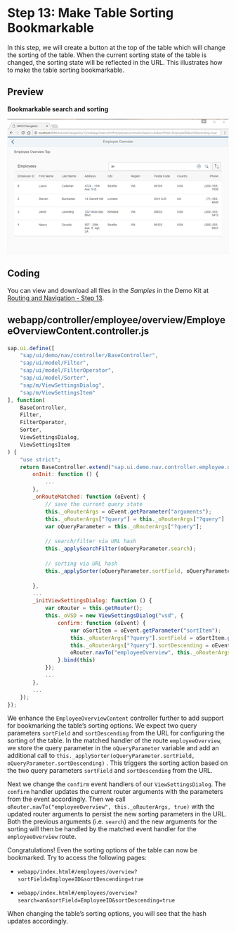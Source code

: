 <!-- loio39759878ae4f48dcad0cf34da1d299f0 -->

# Step 13: Make Table Sorting Bookmarkable

In this step, we will create a button at the top of the table which will change the sorting of the table. When the current sorting state of the table is changed, the sorting state will be reflected in the URL. This illustrates how to make the table sorting bookmarkable.



## Preview

  
  
**Bookmarkable search and sorting**

![](images/Tutorial_Navigation_and_Routing_Step_13_7ec54ef.png "Bookmarkable search and sorting")



## Coding

You can view and download all files in the *Samples* in the Demo Kit at [Routing and Navigation - Step 13](https://ui5.sap.com/#/entity/sap.ui.core.tutorial.navigation/sample/sap.ui.core.tutorial.navigation.13).



## webapp/controller/employee/overview/EmployeeOverviewContent.controller.js

```js
sap.ui.define([
	"sap/ui/demo/nav/controller/BaseController",
	"sap/ui/model/Filter",
	"sap/ui/model/FilterOperator",
	"sap/ui/model/Sorter",
	"sap/m/ViewSettingsDialog",
	"sap/m/ViewSettingsItem"
], function(
	BaseController,
	Filter,
	FilterOperator,
	Sorter,
	ViewSettingsDialog,
	ViewSettingsItem
) {
	"use strict";
	return BaseController.extend("sap.ui.demo.nav.controller.employee.overview.EmployeeOverviewContent", {
		onInit: function () {
			...
		},
		_onRouteMatched: function (oEvent) {
			// save the current query state
			this._oRouterArgs = oEvent.getParameter("arguments");
			this._oRouterArgs["?query"] = this._oRouterArgs["?query"] || {};
			var oQueryParameter = this._oRouterArgs["?query"];

			// search/filter via URL hash
			this._applySearchFilter(oQueryParameter.search);

			// sorting via URL hash
			this._applySorter(oQueryParameter.sortField, oQueryParameter.sortDescending);
			
		},
		...
		_initViewSettingsDialog: function () {
			var oRouter = this.getRouter();
			this._oVSD = new ViewSettingsDialog("vsd", {
				confirm: function (oEvent) {
					var oSortItem = oEvent.getParameter("sortItem");
					this._oRouterArgs["?query"].sortField = oSortItem.getKey();
					this._oRouterArgs["?query"].sortDescending = oEvent.getParameter("sortDescending");
					oRouter.navTo("employeeOverview", this._oRouterArgs, true /*without history*/);
				}.bind(this) 
			});
			...
		},
		...
	});
});
```

We enhance the `EmployeeOverviewContent` controller further to add support for bookmarking the table’s sorting options. We expect two query parameters `sortField` and `sortDescending` from the URL for configuring the sorting of the table. In the matched handler of the route `employeeOverview`, we store the query parameter in the `oQueryParameter` variable and add an additional call to `this._applySorter(oQueryParameter.sortField, oQueryParameter.sortDescending)` . This triggers the sorting action based on the two query parameters `sortField` and `sortDescending` from the URL.

Next we change the `confirm` event handlers of our `ViewSettingsDialog`. The `confirm` handler updates the current router arguments with the parameters from the event accordingly. Then we call `oRouter.navTo("employeeOverview", this._oRouterArgs, true)` with the updated router arguments to persist the new sorting parameters in the URL. Both the previous arguments \(i.e. `search`\) and the new arguments for the sorting will then be handled by the matched event handler for the `employeeOverview` route.

Congratulations! Even the sorting options of the table can now be bookmarked. Try to access the following pages:

-   `webapp/index.html#/employees/overview?sortField=EmployeeID&sortDescending=true`

-   `webapp/index.html#/employees/overview?search=an&sortField=EmployeeID&sortDescending=true`


When changing the table’s sorting options, you will see that the hash updates accordingly.


